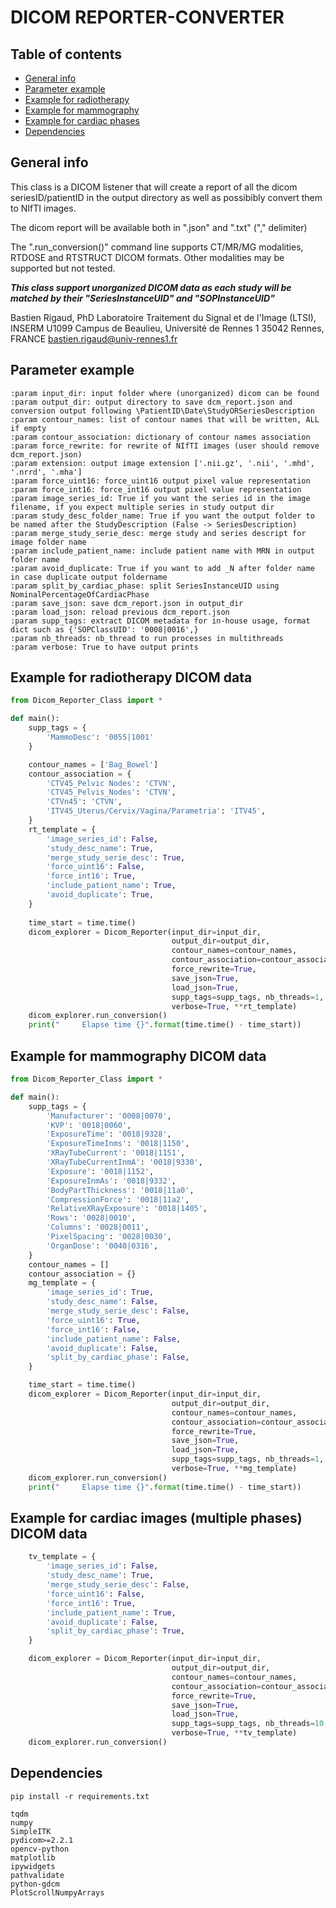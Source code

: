 # DICOM REPORTER-CONVERTER

## Table of contents
* [General info](#general-info)
* [Parameter example](#Parameter-example)
* [Example for radiotherapy](#Example-for-radiotherapy-DICOM-data)
* [Example for mammography](#Example-for-mammography-DICOM-data)
* [Example for cardiac phases](#example-for-cardiac-images-multiple-phases-dicom-data)
* [Dependencies](#dependencies)

## General info
This class is a DICOM listener that will create a report of all the dicom seriesID/patientID in the output directory as well as possibibly convert them to NIfTI images.

The dicom report will be available both in ".json" and ".txt" ("," delimiter)

The ".run_conversion()" command line supports CT/MR/MG modalities, RTDOSE and RTSTRUCT DICOM formats. Other modalities may be supported but not tested.

***This class support unorganized DICOM data as each study will be matched by their "SeriesInstanceUID" and "SOPInstanceUID"***

Bastien Rigaud, PhD
Laboratoire Traitement du Signal et de l'Image (LTSI), INSERM U1099
Campus de Beaulieu, Université de Rennes 1
35042 Rennes, FRANCE
bastien.rigaud@univ-rennes1.fr

## Parameter example

```
:param input_dir: input folder where (unorganized) dicom can be found
:param output_dir: output directory to save dcm_report.json and conversion output following \PatientID\Date\StudyORSeriesDescription
:param contour_names: list of contour names that will be written, ALL if empty
:param contour_association: dictionary of contour names association
:param force_rewrite: for rewrite of NIfTI images (user should remove dcm_report.json)
:param extension: output image extension ['.nii.gz', '.nii', '.mhd', '.nrrd', '.mha']
:param force_uint16: force_uint16 output pixel value representation
:param force_int16: force_int16 output pixel value representation
:param image_series_id: True if you want the series id in the image filename, if you expect multiple series in study output dir
:param study_desc_folder_name: True if you want the output folder to be named after the StudyDescription (False -> SeriesDescription)
:param merge_study_serie_desc: merge study and series descript for image folder name
:param include_patient_name: include patient name with MRN in output folder name
:param avoid_duplicate: True if you want to add _N after folder name in case duplicate output foldername
:param split_by_cardiac_phase: split SeriesInstanceUID using NominalPercentageOfCardiacPhase
:param save_json: save dcm_report.json in output_dir
:param load_json: reload previous dcm_report.json
:param supp_tags: extract DICOM metadata for in-house usage, format dict such as {'SOPClassUID': '0008|0016',}
:param nb_threads: nb_thread to run processes in multithreads
:param verbose: True to have output prints
```

## Example for radiotherapy DICOM data

```python
from Dicom_Reporter_Class import *

def main():
    supp_tags = {
        'MammoDesc': '0055|1001'
    }

    contour_names = ['Bag_Bowel']
    contour_association = {
        'CTV45_Pelvic Nodes': 'CTVN',
        'CTV45_Pelvis_Nodes': 'CTVN',
        'CTVn45': 'CTVN',
        'ITV45_Uterus/Cervix/Vagina/Parametria': 'ITV45',
    }
    rt_template = {
        'image_series_id': False,
        'study_desc_name': True,
        'merge_study_serie_desc': True,
        'force_uint16': False,
        'force_int16': True,
        'include_patient_name': True,
        'avoid_duplicate': True,
    }
        
    time_start = time.time()
    dicom_explorer = Dicom_Reporter(input_dir=input_dir,
                                    output_dir=output_dir,
                                    contour_names=contour_names,
                                    contour_association=contour_association,
                                    force_rewrite=True,
                                    save_json=True,
                                    load_json=True,
                                    supp_tags=supp_tags, nb_threads=1,
                                    verbose=True, **rt_template)
    dicom_explorer.run_conversion()
    print("     Elapse time {}".format(time.time() - time_start))
```

## Example for mammography DICOM data

```python
from Dicom_Reporter_Class import *

def main():
    supp_tags = {
        'Manufacturer': '0008|0070',
        'KVP': '0018|0060',
        'ExposureTime': '0018|9328',
        'ExposureTimeInms': '0018|1150',
        'XRayTubeCurrent': '0018|1151',
        'XRayTubeCurrentInmA': '0018|9330',
        'Exposure': '0018|1152',
        'ExposureInmAs': '0018|9332',
        'BodyPartThickness': '0018|11a0',
        'CompressionForce': '0018|11a2',
        'RelativeXRayExposure': '0018|1405',
        'Rows': '0028|0010',
        'Columns': '0028|0011',
        'PixelSpacing': '0028|0030',
        'OrganDose': '0040|0316',
    }
    contour_names = []
    contour_association = {}
    mg_template = {
        'image_series_id': True,
        'study_desc_name': False,
        'merge_study_serie_desc': False,
        'force_uint16': True,
        'force_int16': False,
        'include_patient_name': False,
        'avoid_duplicate': False,
        'split_by_cardiac_phase': False,
    }

    time_start = time.time()   
    dicom_explorer = Dicom_Reporter(input_dir=input_dir,
                                    output_dir=output_dir,
                                    contour_names=contour_names,
                                    contour_association=contour_association,
                                    force_rewrite=True,
                                    save_json=True,
                                    load_json=True,
                                    supp_tags=supp_tags, nb_threads=1,
                                    verbose=True, **mg_template)
    dicom_explorer.run_conversion()
    print("     Elapse time {}".format(time.time() - time_start))
```

## Example for cardiac images (multiple phases) DICOM data
```python
    tv_template = {
        'image_series_id': False,
        'study_desc_name': True,
        'merge_study_serie_desc': False,
        'force_uint16': False,
        'force_int16': True,
        'include_patient_name': True,
        'avoid_duplicate': False,
        'split_by_cardiac_phase': True,
    }

    dicom_explorer = Dicom_Reporter(input_dir=input_dir,
                                    output_dir=output_dir,
                                    contour_names=contour_names,
                                    contour_association=contour_association,
                                    force_rewrite=True,
                                    save_json=True,
                                    load_json=True,
                                    supp_tags=supp_tags, nb_threads=10,
                                    verbose=True, **tv_template)
    dicom_explorer.run_conversion()
```
## Dependencies
```
pip install -r requirements.txt
```
```
tqdm
numpy
SimpleITK
pydicom>=2.2.1
opencv-python
matplotlib
ipywidgets
pathvalidate
python-gdcm
PlotScrollNumpyArrays
```
